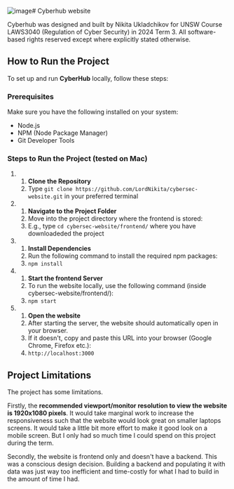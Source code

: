 ![image](https://github.com/user-attachments/assets/a3909a2a-5038-4cf8-9f9d-6cda2fcd4262)# Cyberhub website

Cyberhub was designed and built by Nikita Ukladchikov for UNSW Course LAWS3040 (Regulation of Cyber Security) in 2024 Term 3. All software-based rights reserved except where explicitly stated otherwise.

## How to Run the Project

To set up and run **CyberHub** locally, follow these steps:

### Prerequisites
Make sure you have the following installed on your system:
- Node.js
- NPM (Node Package Manager)
- Git Developer Tools

### Steps to Run the Project (tested on Mac)

  1. 1. **Clone the Repository**
     2. Type `git clone https://github.com/LordNikita/cybersec-website.git` in your preferred terminal
  2. 1. **Navigate to the Project Folder**
     2. Move into the project directory where the frontend is stored:
     3. E.g., type `cd cybersec-website/frontend/` where you have downloadeded the project
  3. 1. **Install Dependencies**
     2. Run the following command to install the required npm packages:
     3. `npm install`
  4. 1. **Start the frontend Server**
     2. To run the website locally, use the following command (inside cybersec-website/frontend/):
     3. `npm start`
  5. 1. **Open the website**
     2. After starting the server, the website should automatically open in your browser.
     3. If it doesn't, copy and paste this URL into your browser (Google Chrome, Firefox etc.):
     4. `http://localhost:3000`
    
## Project Limitations
The project has some limitations. 

Firstly, the **recommended viewport/monitor resolution to view the website is 1920x1080 pixels**. It would take marginal work to increase the responsiveness such that the website would look great on smaller laptops screens. It would take a little bit more effort to make it good look on a mobile screen. But I only had so much time I could spend on this project during the term.

Secondly, the website is frontend only and doesn't have a backend. This was a conscious design decision. Building a backend and populating it with data was just way too inefficient and time-costly for what I had to build in the amount of time I had. 
